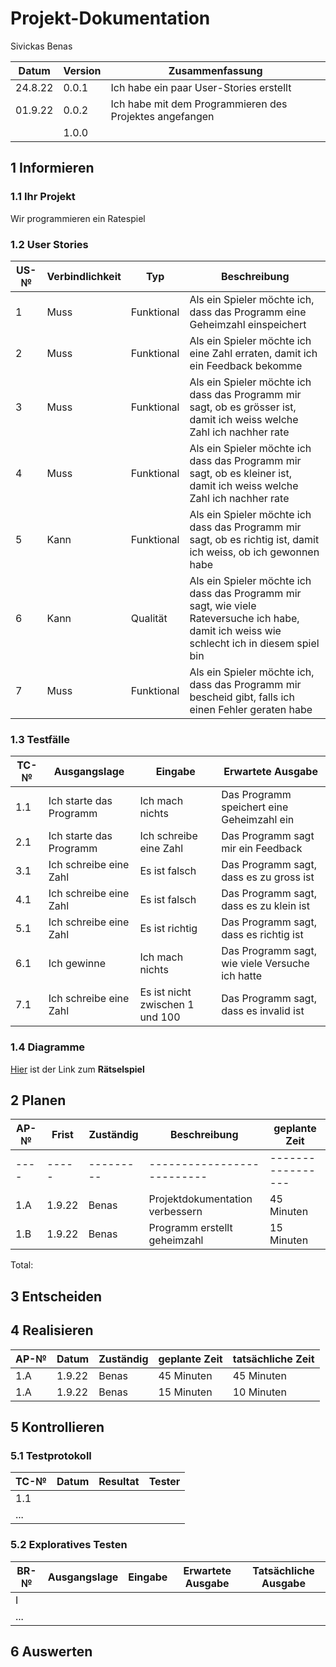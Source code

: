 # Projekt-Dokumentation

Sivickas Benas

| Datum | Version | Zusammenfassung                                              |
| ----- | ------- | ------------------------------------------------------------ |
| 24.8.22      | 0.0.1   | Ich habe ein paar User-Stories erstellt |
| 01.9.22      | 0.0.2     | Ich habe mit dem Programmieren des Projektes angefangen                                                             |
|       | 1.0.0   |                                                              |

## 1 Informieren

### 1.1 Ihr Projekt

Wir programmieren ein Ratespiel

### 1.2 User Stories

| US-№ | Verbindlichkeit | Typ  | Beschreibung                       |
| ---- | --------------- | ---- | ---------------------------------- |
| 1    |  Muss           |Funktional| Als ein Spieler möchte ich, dass das Programm eine Geheimzahl einspeichert |
| 2    |  Muss           |Funktional          | Als ein Spieler möchte ich eine Zahl erraten, damit ich ein Feedback bekomme |
| 3   |  Muss           |Funktional         | Als ein Spieler möchte ich dass das Programm mir sagt, ob es grösser ist, damit ich weiss welche Zahl ich nachher rate |
| 4  |  Muss           |Funktional         | Als ein Spieler möchte ich dass das Programm mir sagt, ob es kleiner ist, damit ich weiss welche Zahl ich nachher rate |
| 5    |  Kann           |Funktional         | Als ein Spieler möchte ich dass das Programm mir sagt, ob es richtig ist, damit ich weiss, ob ich gewonnen habe |
| 6    |  Kann           |Qualität         | Als ein Spieler möchte ich dass das Programm mir sagt, wie viele Rateversuche ich habe, damit ich weiss wie schlecht ich in diesem spiel bin |
| 7    |  Muss           |Funktional          | Als ein Spieler möchte ich, dass das Programm mir bescheid gibt, falls ich einen Fehler geraten habe |

### 1.3 Testfälle

| TC-№ | Ausgangslage | Eingabe | Erwartete Ausgabe |
| ---- | ------------ | ------- | ----------------- |
| 1.1  | Ich starte das Programm| Ich mach nichts | Das Programm speichert eine Geheimzahl ein|
| 2.1  | Ich starte das Programm| Ich schreibe eine Zahl | Das Programm sagt mir ein Feedback|
| 3.1  | Ich schreibe eine Zahl| Es ist falsch | Das Programm sagt, dass es zu gross ist|
| 4.1  | Ich schreibe eine Zahl| Es ist falsch | Das Programm sagt, dass es zu klein ist|
| 5.1  | Ich schreibe eine Zahl| Es ist richtig | Das Programm sagt, dass es richtig ist|
| 6.1  | Ich gewinne| Ich mach nichts | Das Programm sagt, wie viele Versuche ich hatte|
| 7.1  | Ich schreibe eine Zahl| Es ist nicht zwischen 1 und 100 | Das Programm sagt, dass es invalid ist|

### 1.4 Diagramme

[Hier](https://github.com/Zerophyx000/Projektdokumentation/files/9423129/Ratselspiel.zip) ist der Link zum **Rätselspiel**


## 2 Planen

| AP-№ | Frist | Zuständig | Beschreibung              | geplante Zeit |
| ---- | ----- | --------- | --------------------------| ------------- |
| ---- | ----- | --------- | --------------------------| ----------------- |
| 1.A  |1.9.22 | Benas     | Projektdokumentation verbessern             |    45 Minuten     |
| 1.B  |1.9.22 | Benas     | Programm erstellt geheimzahl                      |    15 Minuten            |

Total: 

## 3 Entscheiden

## 4 Realisieren

| AP-№ | Datum | Zuständig | geplante Zeit | tatsächliche Zeit |
| ---- | ----- | --------- | ------------- | ----------------- |
| 1.A  |1.9.22 | Benas     | 45 Minuten    |  45 Minuten                 |
| 1.A  |1.9.22 | Benas     | 15 Minuten    |  10 Minuten                 |

## 5 Kontrollieren

### 5.1 Testprotokoll

| TC-№ | Datum | Resultat | Tester |
| ---- | ----- | -------- | ------ |
| 1.1  |       |          |        |
| ...  |       |          |        |


### 5.2 Exploratives Testen

| BR-№ | Ausgangslage | Eingabe | Erwartete Ausgabe | Tatsächliche Ausgabe |
| ---- | ------------ | ------- | ----------------- | -------------------- |
| I    |              |         |                   |                      |
| ...  |              |         |                   |                      |


## 6 Auswerten

